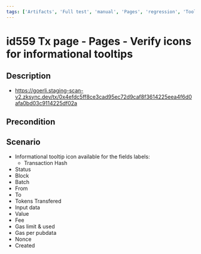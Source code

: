 ```yaml
---
tags: ['Artifacts', 'Full test', 'manual', 'Pages', 'regression', 'Tooltip', 'Transaction', 'ZKF-2462', 'Active']
---
```


# id559 Tx page - Pages - Verify icons for informational tooltips

## Description
  - https://goerli.staging-scan-v2.zksync.dev/tx/0x4efdc5ff8ce3cad95ec72d9caf8f3614225eea4f6d0afa0bd03c9114225df02a

## Precondition


## Scenario
- Informational tooltip icon available for the fields labels:
    - Transaction Hash
- Status
- Block
- Batch
- From
- To
- Tokens Transfered
- Input data
- Value
- Fee
- Gas limit & used
- Gas per pubdata
- Nonce
- Created
